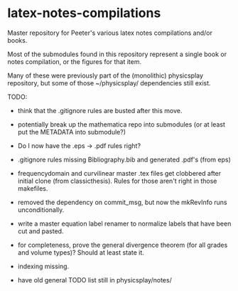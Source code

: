# latex-notes-compilations
Master repository for Peeter's various latex notes compilations and/or books.

Most of the submodules found in this repository represent a single book or notes compilation, or the figures for that item.

Many of these were previously part of the (monolithic) physicsplay repository, but some of those ~/physicsplay/ dependencies
still exist.



TODO:

- think that the .gitignore rules are busted after this move.

- potentially break up the mathematica repo into submodules (or at least put the METADATA into submodule?)

- Do I now have the .eps -> .pdf rules right?

- .gitignore rules missing Bibliography.bib and generated .pdf's (from eps)

- frequencydomain and curvilinear master .tex files get clobbered after initial clone (from classicthesis).  Rules for those aren't right in those makefiles.

- removed the dependency on commit_msg, but now the mkRevInfo runs unconditionally.

- write a master equation label renamer to normalize labels that have been cut and pasted.

- for completeness, prove the general divergence theorem (for all grades and volume types)?  Should at least state it.

- indexing missing.

- have old general TODO list still in physicsplay/notes/

